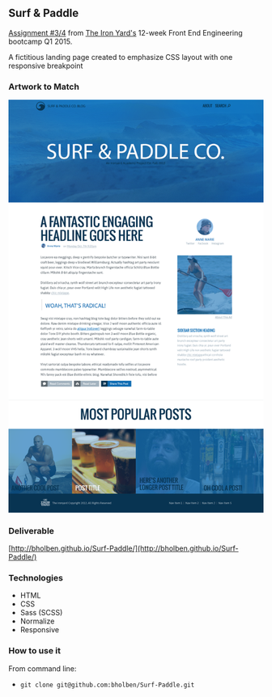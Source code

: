 
## Surf & Paddle

[Assignment #3/4](https://github.com/tiy-atl-js-q1-2015/Assignments) from [The Iron Yard's](http://theironyard.com/locations/atlanta/) 12-week Front End Engineering bootcamp Q1 2015.  

A fictitious landing page created to emphasize CSS layout with one responsive breakpoint  

### Artwork to Match

![artwork](surf-paddle.png)  

### Deliverable

[http://bholben.github.io/Surf-Paddle/](http://bholben.github.io/Surf-Paddle/)  

### Technologies
  * HTML
  * CSS
  * Sass (SCSS)
  * Normalize
  * Responsive

### How to use it

From command line:  
  * `git clone git@github.com:bholben/Surf-Paddle.git`  

